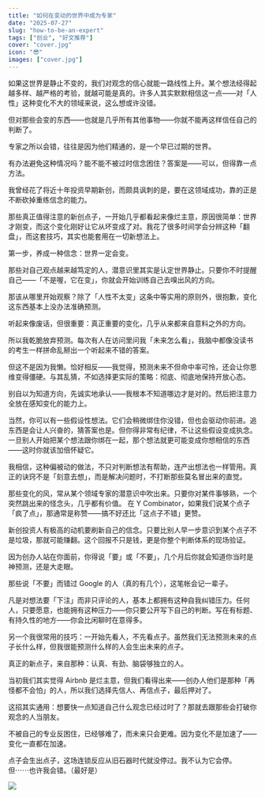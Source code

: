 ```yaml
---
title: "如何在变动的世界中成为专家"
date: "2025-07-27"
slug: "how-to-be-an-expert"
tags: ["创业", "好文推荐"]
cover: "cover.jpg"
icon: "😎"
images: ["cover.jpg"]
---
```

如果这世界是静止不变的，我们对观念的信心就能一路线性上升。某个想法经得起越多样、越严格的考验，就越可能是真的。许多人其实默默相信这一点——对「人性」这种变化不大的领域来说，这么想或许没错。



但对那些会变的东西——也就是几乎所有其他事物——你就不能再这样信任自己的判断了。



专家之所以会错，往往是因为他们精通的，是一个早已过期的世界。



有办法避免这种情况吗？能不能不被过时信念困住？答案是——可以，但得靠一点方法。



我曾经花了将近十年投资早期新创，而颇具讽刺的是，要在这领域成功，靠的正是不断砍掉重练信念的能力。



那些真正值得注意的新创点子，一开始几乎都看起来像烂主意，原因很简单：世界才刚变，而这个变化刚好让它从坏变成了对。我花了很多时间学会分辨这种「翻盘」，而这套技巧，其实也能套用在一切新想法上。



第一步，养成一种信念：世界一定会变。



那些对自己观点越来越笃定的人，潜意识里其实是认定世界静止。只要你不时提醒自己——「不是喔，它在变」，你就会开始训练自己去嗅出风的方向。



那该从哪里开始观察？除了「人性不太变」这条中等实用的原则外，很抱歉，变化这东西基本上没办法准确预测。



听起来像废话，但很重要：真正重要的变化，几乎从来都来自意料之外的方向。



所以我乾脆放弃预测。每次有人在访问里问我「未来怎么看」，我脑中都像没读书的考生一样拼命乱掰出一个听起来不错的答案。



但这不是因为我懒。恰好相反——我觉得，预测未来不但命中率可怜，还会让你思维变得僵硬。与其乱猜，不如选择更实际的策略：彻底、彻底地保持开放心态。



别自以为知道方向，先诚实地承认——我根本不知道哪边才是对的。然后把注意力全放在感知变化的能力上。



当然，你可以有一些假设性想法。它们会稍微绑住你没错，但也会驱动你前进。追东西是会让人兴奋的，猜答案也是。但你得非常有纪律，不让这些假设变成执念。
一旦别人开始把某个想法跟你绑在一起，那个想法就更可能变成你想相信的东西——这时你就该加倍怀疑它。



我相信，这种偏被动的做法，不只对判断想法有帮助，连产出想法也一样管用。真正的诀窍不是「刻意去想」，而是解决问题时，不打断那些莫名冒出来的直觉。



那些变化的风，常从某个领域专家的潜意识中吹出来。只要你对某件事够熟，一个突然跳出来的怪念头，几乎都有价值。
在 Y Combinator，如果我们说某个点子「疯了点」，那通常是称赞——搞不好还比「这点子不错」更赞。



新创投资人有极高的动机要刷新自己的信念。只要比别人早一步意识到某个点子不是垃圾，那就可能赚翻。这个回报不只是钱，更是你整个判断体系的现场验证。



因为创办人站在你面前，你得说「要」或「不要」，几个月后你就会知道你当时是神预测，还是大走眼。



那些说「不要」而错过 Google 的人（真的有几个），这笔帐会记一辈子。



凡是对想法要「下注」而非只评论的人，基本上都拥有这种自我纠错压力。任何人，只要愿意，也能拥有这种压力——你只要公开写下自己的判断。写在有标题、有持久性的地方——你会比闲聊时在意得多。



另一个我很常用的技巧：一开始先看人，不先看点子。虽然我们无法预测未来的点子长什么样，但我很能预测什么样的人会生出未来的点子。



真正的新点子，来自那种：认真、有劲、脑袋够独立的人。



当初我们其实觉得 Airbnb 是烂主意，但我们看得出来——创办人他们是那种「再怪都不会怕」的人，所以我们选择先信人、再信点子，最后押对了。



这招其实通用：想要快一点知道自己什么观念已经过时了？那就去跟那些会打破你观念的人当朋友。



不被自己的专业反困住，已经够难了，而未来只会更难。因为变化不是加速了——变化一直都在加速。



点子会生出点子，这场连锁反应从旧石器时代就没停过。我不认为它会停。
但⋯⋯也许我会错。（最好是）




![](https://prod-files-secure.s3.us-west-2.amazonaws.com/112d0858-5090-4d34-a606-b75eb8d65fd2/46476355-9cf3-4e99-9b7a-3531bc426380/1000202064.png?X-Amz-Algorithm=AWS4-HMAC-SHA256&X-Amz-Content-Sha256=UNSIGNED-PAYLOAD&X-Amz-Credential=ASIAZI2LB4663PMVBUIY%2F20251002%2Fus-west-2%2Fs3%2Faws4_request&X-Amz-Date=20251002T034047Z&X-Amz-Expires=3600&X-Amz-Security-Token=IQoJb3JpZ2luX2VjEIz%2F%2F%2F%2F%2F%2F%2F%2F%2F%2FwEaCXVzLXdlc3QtMiJHMEUCIQCNT0p4AXAO66fslqQULcAHqT5557qyhVtaUAz2mT92xwIgDZZiKxkwVBQ4oosTMusyAGbRI8O6y6TFMHFI1r3roIEq%2FwMIJBAAGgw2Mzc0MjMxODM4MDUiDFOUxgOZ0bGhpqu7gSrcA2wOos%2BfYCYGqjpASKHSlr8MK5bSRSLMdP7%2B95mN%2Brrpkz4BV62BMqezsFw3jKdWVsb0g6rSK75KpoV2vGdUsb578FwV3MYXxl4fwNxu4NQijttWBaqCVx8MYsY26q73VBpEHA7lJNkZOZQ0fgeQoGnFN2DxEkzMYuH8rvEnltC5MfWXHy7kAlYoiiMYyaM6SN7YY3oJ%2Fjvsi0pNIOKsO8cbDLeAvmRRPa%2FOxaF7USIeYmJdzEJk1xaVODLOfgt0ycGWz6n%2FpEBRwAQjFOI2Abn6bCePQa1Xox2Hx5fxT1NXFyFK8omeOCXcP7ISVTV5ffPZxdPkdrjm%2Bx35%2FT1gPi6b6AM6ohXGrtnexS0zVlizxa5WRWxdrq9cUOembGvecgbG4UvD0thC5LHT7IlF9m69PWCo9dTUB%2FFGXtOpmc%2FBi84kI6Coyktv7p8FR3hSMTlqX2%2BbUOui7c%2FQe45m7raADeklYD15o5gVaisz1PW39aRHog3%2Fdugsk3aeSqS2SCpbDR2y%2F3MJpt%2B54tbf%2FGGC3wA8GLfb8RLV%2FbZ7GkIGnzcLNZwxE6bS0MvN2ZwPwA4ND5Y%2FDN2hMd%2F2IST6W0vcmz8SweE6Trax03dkEE5o7k%2FRlNT7tY5t63BPMOje98YGOqUB8F7h1MJXDYq%2F4d8PXhOKNAxHopvSQL1ZqEpPA4522kqcHilY%2F%2FTOMGHNIGSwVL6h9HGt6d3I0Qos9qh7%2Fkgt0oXBudor1rhsF%2BYVgfXrnVRu4vwskhdkOyiwI%2FxAyIHV%2BQhKDU3McwfH1TbdLbypA8Rd8EFw33VpWa5%2B2hhDhJWeRAUy0ix%2BTFKLSGYnjW6SQ5azOv3uzfrwdxL9gyBjvHzZkwHG&X-Amz-Signature=487754ad1c388266964d6f487a0f2eed85ad794ecc1ff8ec652fafad9d43dc07&X-Amz-SignedHeaders=host&x-amz-checksum-mode=ENABLED&x-id=GetObject)

